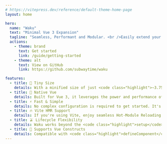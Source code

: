 ```yaml
---
# https://vitepress.dev/reference/default-theme-home-page
layout: home

hero:
  name: "Waku"
  text: "Minimal Vue 3 Expansion"
  tagline: "Seamless, Performant and Modular. <br />Easily extend your Application."
  actions:
    - theme: brand
      text: Get started
      link: /guide/getting-started
    - theme: alt
      text: View on GitHub
      link: https://github.com/subwaytime/waku

features:
  - title: 🤏 Tiny Size
    details: With a minified size of just <code class="highlight">~3.75KB</code>, Waku is lightweight and won't bloat your application.
  - title: 💚 Native Vue
    details: Built for Vue 3, it leverages the power and performance of the latest Features.
  - title: ⚡ Fast & Simple
    details: No complex configuration is required to get started. It's designed to be straightforward and easy to integrate into your projects.
  - title: 🔥 Vite HMR Support
    details: If you're using Vite, enjoy seamless Hot-Module Reloading for faster development.
  - title: 🫒 Lifecycle Flexibility
    details: Waku works beyond the <code class="highlight">setup</code> lifecycle, making it versatile for different parts of your app.
  - title: 🌊 Supports Vue Constructs
    details: Compatible with <code class="highlight">defineComponent</code>, <code class="highlight">defineAsyncComponent</code>, <code class="highlight">h</code>, and more for maximum flexibility.
---
```


